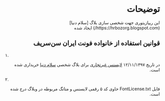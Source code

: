 # <div dir="rtl">توضیحات</div>
<div dir="rtl">این ریپازیتوری جهت شخصی سازی بلاگ [سلام دنیا](https://hrbozorg.blogspot.com/) ایجاد شده</div>

## <div dir="rtl">قوانین استفاده از خانواده فونت ایران سن‌سریف</div>
۱. <div dir="rtl">در تاریخ ۱۲/۱۱/۱۳۹۷ [لایسنس غیرتجاری](https://fontiran.com/about_licenses/#step1) برای بلاگ شخصی [سلام دنیا](https://hrbozorg.blogspot.com/) خریداری شده است.</div>

۲. ‫‪<div dir="rtl">فایل‬ FontLicense.txt حاوی کد ۵ رقمی لایسنس و متاتگ مربوطه در وبلاگ درج شده است.</div>


